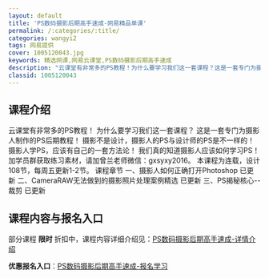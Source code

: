 ```yaml
---
layout: default
title: 'PS数码摄影后期高手速成-网易精品单课'
permalink: /:categories/:title/
categories: wangyi2
tags: 网易提供
cover: 1005120043.jpg
keywords: 精选网课,网易云课堂,PS数码摄影后期高手速成
description: "云课堂有非常多的PS教程！为什么要学习我们这一套课程？这是一套专门为摄影人制作的PS后期教程！摄影不是设计，摄影人的PS与设计师的PS是不一样的！摄影人学PS，应该有自己的一套方法论！我们真"
classid: 1005120043
---
```


## 课程介绍

云课堂有非常多的PS教程！
为什么要学习我们这一套课程？
这是一套专门为摄影人制作的PS后期教程！
摄影不是设计，摄影人的PS与设计师的PS是不一样的！
摄影人学PS，应该有自己的一套方法论！
我们真的知道摄影人应该如何学习PS！
加学员群获取练习素材，请加曾兰老师微信：gxsyxy2016。
本课程为连载，设计108节，每周五更新1-2节。
课程章节
一、摄影人如何正确打开Photoshop     已更新
二、CameraRAW无法做到的摄影照片处理案例精选      已更新
三、PS揭秘核心-- 裁剪 已更新

## 课程内容与报名入口

部分课程 **限时** 折扣中，课程内容详细介绍见：[PS数码摄影后期高手速成-详情介绍](https://study.163.com/course/introduction/1005120043.htm?share=1&shareId=1025206652&utm_campaign=share&utm_medium=iphoneShare&utm_source=&utm_u=1025206652)

**优惠报名入口**：[PS数码摄影后期高手速成-报名学习](https://study.163.com/course/introduction/1005120043.htm?share=1&shareId=1025206652&utm_campaign=share&utm_medium=iphoneShare&utm_source=&utm_u=1025206652)

